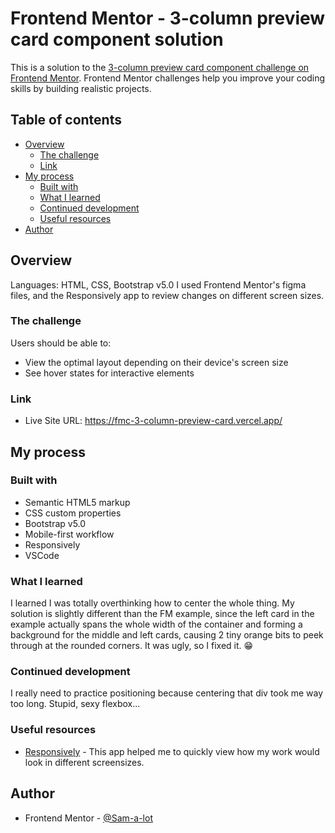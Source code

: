 # Frontend Mentor - 3-column preview card component solution

This is a solution to the [3-column preview card component challenge on Frontend Mentor](https://www.frontendmentor.io/challenges/3column-preview-card-component-pH92eAR2-). Frontend Mentor challenges help you improve your coding skills by building realistic projects. 

## Table of contents

- [Overview](#overview)
  - [The challenge](#the-challenge)
  - [Link](#link)
- [My process](#my-process)
  - [Built with](#built-with)
  - [What I learned](#what-i-learned)
  - [Continued development](#continued-development)
  - [Useful resources](#useful-resources)
- [Author](#author)


## Overview

Languages: HTML, CSS, Bootstrap v5.0
I used Frontend Mentor's figma files, and the Responsively app to review changes on different screen sizes.

### The challenge

Users should be able to:

- View the optimal layout depending on their device's screen size
- See hover states for interactive elements

### Link

- Live Site URL: https://fmc-3-column-preview-card.vercel.app/

## My process

### Built with

- Semantic HTML5 markup
- CSS custom properties
- Bootstrap v5.0
- Mobile-first workflow
- Responsively
- VSCode

### What I learned

I learned I was totally overthinking how to center the whole thing. 
My solution is slightly different than the FM example, since the left card in the example actually spans the whole width of the container and forming a background for the middle and left cards, causing 2 tiny orange bits to peek through at the rounded corners. It was ugly, so I fixed it. 😁

### Continued development

I really need to practice positioning because centering that div took me way too long. Stupid, sexy flexbox...

### Useful resources

- [Responsively](https://responsively.app/) - This app helped me to quickly view how my work would look in different screensizes.

## Author

- Frontend Mentor - [@Sam-a-lot](https://www.frontendmentor.io/profile/Sam-a-lot)